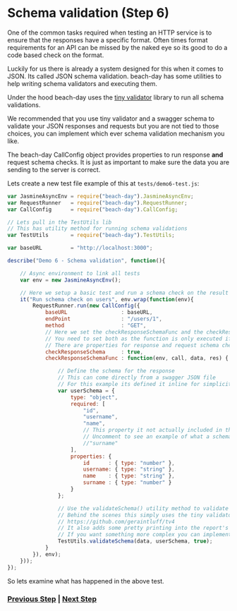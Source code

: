 # Schema validation (Step 6)

One of the common tasks required when testing an HTTP service is to ensure that the responses have a specific format. Often times format requirements for an API can be missed by the naked eye so its good to do a code based check on the format.

Luckily for us there is already a system designed for this when it comes to JSON. Its called JSON schema validation. beach-day has some utilities to help writing schema validators and executing them. 

Under the hood beach-day uses the [tiny validator](https://github.com/geraintluff/tv4) library to run all schema validations.

We recommended that you use tiny validator and a swagger schema to validate your JSON responses and requests but you are not tied to those choices, you can implement which ever schema validation mechanism you like.

The beach-day CallConfig object provides properties to run response **and** request schema checks. It is just as important to make sure the data you are sending to the server is correct.

Lets create a new test file example of this at `tests/demo6-test.js`:
```javascript
var JasmineAsyncEnv = require("beach-day").JasmineAsyncEnv;
var RequestRunner   = require("beach-day").RequestRunner;
var CallConfig      = require("beach-day").CallConfig;

// Lets pull in the TestUtils lib
// This has utility method for running schema validations
var TestUtils       = require("beach-day").TestUtils;

var baseURL         = "http://localhost:3000";

describe("Demo 6 - Schema validation", function(){

    // Async environment to link all tests
    var env = new JasmineAsyncEnv();

    // Here we setup a basic test and run a schema check on the result
    it("Run schema check on users", env.wrap(function(env){
        RequestRunner.run(new CallConfig({
            baseURL                 : baseURL,
            endPoint                : "/users/1",
            method                  : "GET",
            // Here we set the checkResponseSchemaFunc and the checkResponseSchema to true
            // You need to set both as the function is only executed if checkResponseSchema is set to true
            // There are properties for response and request schema checks
            checkResponseSchema     : true,
            checkResponseSchemaFunc : function(env, call, data, res) {

                // Define the schema for the response
                // This can come directly from a swagger JSON file
                // For this example its defined it inline for simplicity
                var userSchema = {
                    type: "object",
                    required: [
                        "id",
                        "username",
                        "name",
                        // This property it not actually included in the reponse
                        // Uncomment to see an example of what a schema error will look like in the report
                        //"surname"
                    ],
                    properties: {
                        id      : { type: "number" },
                        username: { type: "string" },
                        name    : { type: "string" },
                        surname : { type: "number" }
                    }
                };

                // Use the validateSchema() utility method to validate the schema
                // Behind the scenes this simply uses the tiny validator lib to run a schema check
                // https://github.com/geraintluff/tv4
                // It also adds some pretty printing into the report's output to help debugging
                // If you want something more complex you can implement the tiny validator API using some custom code
                TestUtils.validateSchema(data, userSchema, true);
            }
        }), env);
    }));
});
```

So lets examine what has happened in the above test.

### [Previous Step](step5.md) | [Next Step](step7.md)